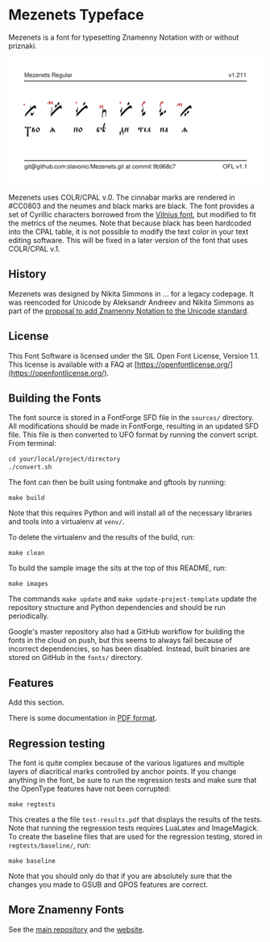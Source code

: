 # Mezenets Typeface

Mezenets is a font for typesetting Znamenny Notation with or without priznaki.

![Sample Image](documentation/image2.png)

Mezenets uses COLR/CPAL v.0. The cinnabar marks are rendered in #CC0803 and the
neumes and black marks are black. The font provides a set of Cyrillic characters
borrowed from the [Vilnius font](https://github.com/slavonic/Vilnius), but modified to fit the metrics of the neumes.
Note that because black has been hardcoded into the CPAL table, it is not possible
to modify the text color in your text editing software. This will be fixed in a later version of the font that uses COLR/CPAL v.1.

## History

Mezenets was designed by Nikita Simmons in ... for a legacy codepage.
It was reencoded for Unicode by Aleksandr Andreev and Nikita Simmons
as part of the [proposal to add Znamenny Notation to the Unicode standard](https://www.ponomar.net/files/palaeoslavic.pdf).

## License

This Font Software is licensed under the SIL Open Font License,
Version 1.1. This license is available with a FAQ at
[https://openfontlicense.org/](https://openfontlicense.org/).

## Building the Fonts

The font source is stored in a FontForge SFD file in the `sources/` directory. All modifications should be made in FontForge, resulting in an updated SFD file. This file is then converted to UFO format by running the convert script. From terminal:

```
cd your/local/project/directory
./convert.sh
```

The font can then be built using fontmake and gftools by running:

```
make build
```

Note that this requires Python and will install all of the necessary libraries and tools into a virtualenv at `venv/`.

To delete the virtualenv and the results of the build, run:

```
make clean
```

To build the sample image the sits at the top of this README, run:

```
make images
```

The commands `make update` and `make update-project-template` update the repository structure and Python dependencies and should be run periodically.

Google's master repository also had a GitHub workflow for building the fonts in the cloud on push, but this seems to always fail because of incorrect dependencies, so has been disabled. Instead, built binaries are stored on GitHub in the `fonts/` directory.

## Features

Add this section.

There is some documentation in [PDF format](https://www.ponomar.net/files/fonts-znam.pdf).

## Regression testing

The font is quite complex because of the various ligatures and multiple layers of diacritical marks controlled by anchor points. If you change anything in the font, be sure to run the regression tests and make sure that the OpenType features have not been corrupted:

```
make regtests
```

This creates a the file `test-results.pdf` that displays the results of the tests. Note that running the regression tests requires LuaLatex and ImageMagick. To create the baseline files that are used for the regression testing, stored in `regtests/baseline/`, run:

```
make baseline
```

Note that you should only do that if you are absolutely sure that the changes you made to GSUB and GPOS features are correct.

## More Znamenny Fonts

See the [main repository](https://github.com/slavonic/fonts-znam/) and the [website](https://sci.ponomar.net/music.html).